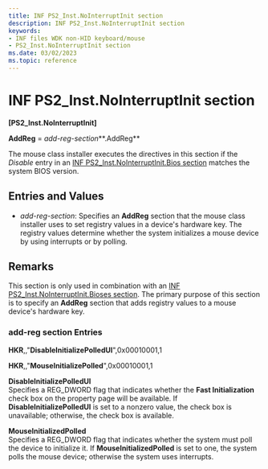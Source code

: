 ```yaml
---
title: INF PS2_Inst.NoInterruptInit section
description: INF PS2_Inst.NoInterruptInit section
keywords:
- INF files WDK non-HID keyboard/mouse
- PS2_Inst.NoInterruptInit section
ms.date: 03/02/2023
ms.topic: reference
---
```


# INF PS2_Inst.NoInterruptInit section

**\[PS2_Inst.NoInterruptInit\]**

**AddReg** = *add-reg-section***.AddReg**

The mouse class installer executes the directives in this section if the *Disable* entry in an [INF PS2\_Inst.NoInterruptInit.Bios section](inf-ps2-inst-nointerruptinit-bioses-section.md) matches the system BIOS version.

## Entries and Values

- *add-reg-section*: Specifies an **AddReg** section that the mouse class installer uses to set registry values in a device's hardware key. The registry values determine whether the system initializes a mouse device by using interrupts or by polling.

## Remarks

This section is only used in combination with an [INF PS2_Inst.NoInterruptInit.Bioses section](inf-ps2-inst-nointerruptinit-bioses-section.md). The primary purpose of this section is to specify an **AddReg** section that adds registry values to a mouse device's hardware key.

### add-reg section Entries

**HKR**,,"**DisableInitializePolledUI**",0x00010001,1

**HKR**,,"**MouseInitializePolled**",0x00010001,1

**DisableInitializePolledUI**  
Specifies a REG\_DWORD flag that indicates whether the **Fast Initialization** check box on the property page will be available. If **DisableInitializePolledUI** is set to a nonzero value, the check box is unavailable; otherwise, the check box is available.

**MouseInitializedPolled**  
Specifies a REG\_DWORD flag that indicates whether the system must poll the device to initialize it. If **MouseInitializedPolled** is set to one, the system polls the mouse device; otherwise the system uses interrupts.

